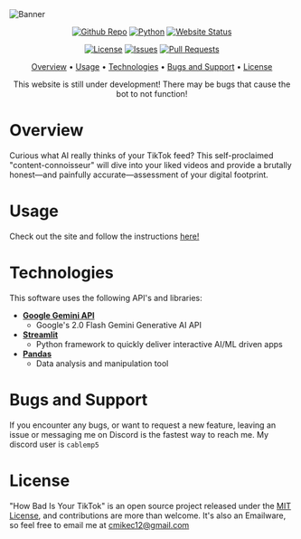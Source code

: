 <img src="https://i.postimg.cc/FFZX7Ndp/Screenshot-2025-02-22-140307-Photoroom-3.png" alt="Banner"/>


<p align="center">
  <a href="https://github.com/cablemp5/how-bad-is-your-tiktok"><img src="https://img.shields.io/github/languages/code-size/cablemp5/how-bad-is-your-tiktok" alt="Github Repo"></a>
  <a href="https://github.com/cablemp5/how-bad-is-your-tiktok"><img src="https://img.shields.io/badge/python-3.9.13-blue?logo=python" alt="Python"></a>
  <a href="https://github.com/cablemp5/how-bad-is-your-tiktok"><img src="https://img.shields.io/badge/status-up-green" alt="Website Status"></a>
<p/>
  
<p align="center">
  <a href="https://github.com/cablemp5/how-bad-is-your-tiktok"><img src="https://img.shields.io/github/license/cablemp5/how-bad-is-your-tiktok" alt="License"></a>
  <a href="https://github.com/cablemp5/how-bad-is-your-tiktok"><img src="https://img.shields.io/github/issues/cablemp5/how-bad-is-your-tiktok" alt="Issues"></a>
  <a href="https://github.com/cablemp5/how-bad-is-your-tiktok/pulls"><img src="https://img.shields.io/badge/PRs-welcome-brightgreen" alt="Pull Requests"></a>
<p/>

<p align="center">
  <a href="#overview">Overview</a>
  •
  <a href="#usage">Usage</a>
  •
  <a href="#technologies">Technologies</a>
  •
  <a href="#bugs-and-support">Bugs and Support</a>
  •
  <a href="#license">License</a>
</p>


 
<p align=center> This website is still under development! There may be bugs that cause the bot to not function!</p>

    
# Overview

Curious what AI really thinks of your TikTok feed? This self-proclaimed "content-connoisseur" will dive into your liked videos and provide a brutally honest—and painfully accurate—assessment of your digital footprint.

# Usage

Check out the site and follow the instructions [here!](https://how-bad-is-your-tiktok.streamlit.app/)

# Technologies

This software uses the following API's and libraries:

- [**Google Gemini API**](https://ai.google.dev/)
  - Google's 2.0 Flash Gemini Generative AI API 
- [**Streamlit**](https://streamlit.io/)
  - Python framework to quickly deliver interactive AI/ML driven apps
- [**Pandas**](https://github.com/google/gson)
  - Data analysis and manipulation tool
  
# Bugs and Support

If you encounter any bugs, or want to request a new feature, leaving an issue or messaging me on Discord is the fastest way to reach me. My discord user is `cablemp5`

# License

"How Bad Is Your TikTok" is an open source project released under the [MIT License](LICENSE), and contributions are more than welcome. It's also an Emailware, so feel free to email me at [cmikec12@gmail.com](cmikec12@gmail.com) 
